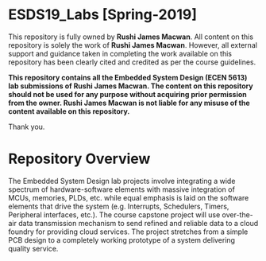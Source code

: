 # ESDS19_Labs [Spring-2019]

This repository is fully owned by **Rushi James Macwan**. All content on this repository is solely the work of **Rushi James Macwan**. However, all external support and guidance taken in completing the work available on this repository has been clearly cited and credited as per the course guidelines.

**This repository contains all the Embedded System Design (ECEN 5613) lab submissions of Rushi James Macwan. The content on this repository should not be used for any purpose without acquiring prior permission from the owner. Rushi James Macwan is not liable for any misuse of the content available on this repository.** 

Thank you.

# Repository Overview

The Embedded System Design lab projects involve integrating a wide spectrum of hardware-software elements with massive integration of MCUs, memories, PLDs, etc. while equal emphasis is laid on the software elements that drive the system (e.g. Interrupts, Schedulers, Timers, Peripheral interfaces, etc.). The course capstone project will use over-the-air data transmission mechanism to send refined and reliable data to a cloud foundry for providing cloud services. The project stretches from a simple PCB design to a completely working prototype of a system delivering quality service.

